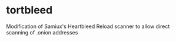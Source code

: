 tortbleed
=========

Modification of Samiux's Heartbleed Reload scanner to allow direct scanning of .onion addresses
